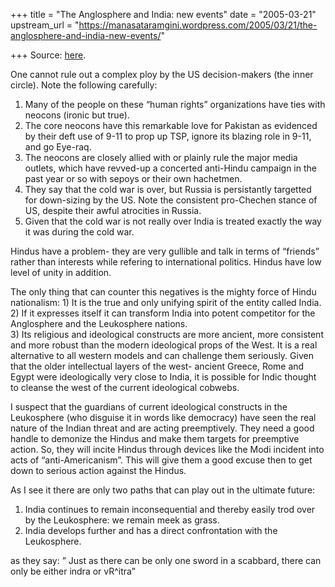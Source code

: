 +++
title = "The Anglosphere and India: new events"
date = "2005-03-21"
upstream_url = "https://manasataramgini.wordpress.com/2005/03/21/the-anglosphere-and-india-new-events/"

+++
Source: [here](https://manasataramgini.wordpress.com/2005/03/21/the-anglosphere-and-india-new-events/).

One cannot rule out a complex ploy by the US decision-makers (the inner circle). Note the following carefully:  
1) Many of the people on these “human rights” organizations have ties with neocons (ironic but true).  
2) The core neocons have this remarkable love for Pakistan as evidenced by their deft use of 9-11 to prop up TSP, ignore its blazing role in 9-11, and go Eye-raq.  
3) The neocons are closely allied with or plainly rule the major media outlets, which have revved-up a concerted anti-Hindu campaign in the past year or so with sepoys or their own hachetmen.  
4) They say that the cold war is over, but Russia is persistantly targetted for down-sizing by the US. Note the consistent pro-Chechen stance of US, despite their awful atrocities in Russia.  
5) Given that the cold war is not really over India is treated exactly the way it was during the cold war.

Hindus have a problem- they are very gullible and talk in terms of “friends” rather than interests while refering to international politics. Hindus have low level of unity in addition.

The only thing that can counter this negatives is the mighty force of Hindu nationalism: 1) It is the true and only unifying spirit of the entity called India.  
2) If it expresses itself it can transform India into potent competitor for the Anglosphere and the Leukosphere nations.  
3) Its religious and ideological constructs are more ancient, more consistent and more robust than the modern ideological props of the West. It is a real alternative to all western models and can challenge them seriously. Given that the older intellectual layers of the west- ancient Greece, Rome and Egypt were ideologically very close to India, it is possible for Indic thought to cleanse the west of the current ideological cobwebs.

I suspect that the guardians of current ideological constructs in the Leukosphere (who disguise it in words like democracy) have seen the real nature of the Indian threat and are acting preemptively. They need a good handle to demonize the Hindus and make them targets for preemptive action. So, they will incite Hindus through devices like the Modi incident into acts of “anti-Americanism”. This will give them a good excuse then to get down to serious action against the Hindus.

As I see it there are only two paths that can play out in the ultimate future:  
1) India continues to remain inconsequential and thereby easily trod over by the Leukosphere: we remain meek as grass.  
2) India develops further and has a direct confrontation with the Leukosphere.

as they say: ” Just as there can be only one sword in a scabbard, there can only be either indra or vR^itra”


